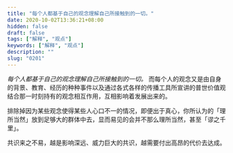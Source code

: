 ```yaml
---
title: "每个人都基于自己的观念理解自己所接触到的一切。"
date: 2020-10-02T13:36:21+08:00
hidden: false
draft: false
tags: ["解释", "观点"]
keywords: ["解释", "观点"]
description: ""
slug: "0201"
---
```


*每个人都基于自己的观念理解自己所接触到的一切。* 而每个人的观念又是由自身的背景、教育、经历的种种事件以及通过各式各样的传播工具所宣讲的普世价值观结合那一时刻持有的观念相互作用，互相影响着发展出来的。

排除掉因为某些观念使得某些人心口不一的情况，即便出于真心，你所认为的「理所当然」放到足够大的群体中去，显而易见的会并不那么理所当然，甚至「谬之千里」。

共识来之不易，越是影响深远、威力巨大的共识，越需要付出高昂的代价去达成。
